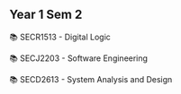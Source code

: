Year 1 Sem 2
------------------------------------------------------------------------------------------------------------------------------------------------------------------------------------------------------------------------
📚 SECR1513 - Digital Logic

📚 SECJ2203 - Software Engineering

📚 SECD2613 - System Analysis and Design

